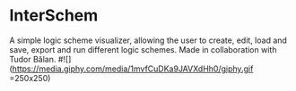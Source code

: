 # InterSchem
A simple logic scheme visualizer, allowing the user to create, edit, load and save, export and run different logic schemes.
Made in collaboration with Tudor Bălan.
#![](https://media.giphy.com/media/1mvfCuDKa9JAVXdHh0/giphy.gif =250x250)
